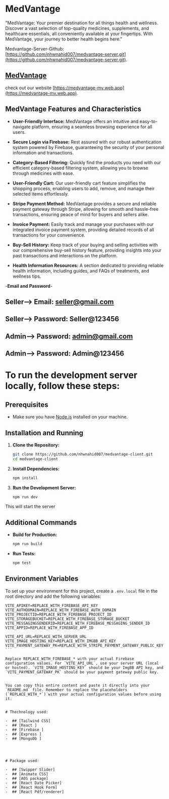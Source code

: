 # MedVantage 


"MedVantage: Your premier destination for all things health and wellness. Discover a vast selection of top-quality medicines, supplements, and healthcare essentials, all conveniently available at your fingertips. With MedVantage, your journey to better health begins here."

Medvantage-Server-Github: [https://github.com/nhwnahid007/medvantage-server.git](https://github.com/nhwnahid007/medvantage-server.git).



 ## [MedVantage](https://medvantage-mv.web.app)

  check out our website [https://medvantage-mv.web.app](https://medvantage-mv.web.app).

## MedVantage Features and Characteristics

- **User-Friendly Interface:** MedVantage offers an intuitive and easy-to-navigate platform, ensuring a seamless browsing experience for all users.

- **Secure Login via Firebase:** Rest assured with our robust authentication system powered by Firebase, guaranteeing the security of your personal information and transactions.

- **Category-Based Filtering:** Quickly find the products you need with our efficient category-based filtering system, allowing you to browse through medicines with ease.

- **User-Friendly Cart:** Our user-friendly cart feature simplifies the shopping process, enabling users to add, remove, and manage their selected items effortlessly.

- **Stripe Payment Method:** MedVantage provides a secure and reliable payment gateway through Stripe, allowing for smooth and hassle-free transactions, ensuring peace of mind for buyers and sellers alike.

- **Invoice Payment:** Easily track and manage your purchases with our integrated invoice payment system, providing detailed records of all transactions for your convenience.

- **Buy-Sell History:** Keep track of your buying and selling activities with our comprehensive buy-sell history feature, providing insights into your past transactions and interactions on the platform.

- **Health Information Resources:** A section dedicated to providing reliable health information, including guides, and FAQs of treatments, and wellness tips.


-**Email and Password**- 
## Seller--> Email: seller@gmail.com 
## Seller--> Password: Seller@123456 

## Admin--> Password: admin@gmail.com 
## Admin--> Password: Admin@123456 


# To run the development server locally, follow these steps:



## Prerequisites

- Make sure you have [Node.js](https://nodejs.org/) installed on your machine.

## Installation and Running

1. **Clone the Repository:**
    ```bash
    git clone https://github.com/nhwnahid007/medvantage-client.git
    cd medvantage-client
    ```

2. **Install Dependencies:**
    ```bash
    npm install
    ```

3. **Run the Development Server:**
    ```bash
    npm run dev
    ```

This will start the server

## Additional Commands

- **Build for Production:**
    ```bash
    npm run build
    ```

- **Run Tests:**
    ```bash
    npm test
    ```


## Environment Variables

To set up your environment for this project, create a `.env.local` file in the root directory and add the following variables:

```plaintext
VITE_APIKEY=REPLACE_WITH_FIREBASE_API_KEY
VITE_AUTHDOMAIN=REPLACE_WITH_FIREBASE_AUTH_DOMAIN
VITE_PROJECTID=REPLACE_WITH_FIREBASE_PROJECT_ID
VITE_STORAGEBUCKET=REPLACE_WITH_FIREBASE_STORAGE_BUCKET
VITE_MESSAGINGSENDERID=REPLACE_WITH_FIREBASE_MESSAGING_SENDER_ID
VITE_APPID=REPLACE_WITH_FIREBASE_APP_ID

VITE_API_URL=REPLACE_WITH_SERVER_URL
VITE_IMAGE_HOSTING_KEY=REPLACE_WITH_IMGBB_API_KEY
VITE_PAYMENT_GATEWAY_PK=REPLACE_WITH_STRIPE_PAYMENT_GATEWAY_PUBLIC_KEY ```

Replace REPLACE_WITH_FIREBASE_* with your actual Firebase configuration values. For `VITE_API_URL`, use your server URL (local or hosted). `VITE_IMAGE_HOSTING_KEY` should be your ImgBB API key, and `VITE_PAYMENT_GATEWAY_PK` should be your payment gateway public key.


You can copy this entire content and paste it directly into your `README.md` file. Remember to replace the placeholders (`REPLACE_WITH_*`) with your actual configuration values before using it.


# Thechnology used:

-  ## [Tailwind CSS]
-  ## [React ]
-  ## [Firebase ]
-  ## [Express ]
-  ## [MongoDb ]




# Package used:

-  ## [Swipper Slider]
-  ## [Animate CSS]
-  ## [AOS package]
-  ## [React Date Picker]
-  ## [React Hook Form]
-  ## [React Pdf/renderer]
